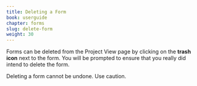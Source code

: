 ```yaml
---
title: Deleting a Form
book: userguide
chapter: forms
slug: delete-form
weight: 30
---
```

<p>Forms can be deleted from the Project View page by clicking on the <strong>trash icon</strong> next to the form. You will be prompted to ensure that you really did intend to delete the form.</p>
<p class="warning">Deleting a form cannot be undone. Use caution.</p>
